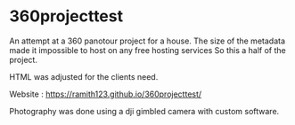 # 360projecttest
An attempt at a 360 panotour project for a house. The size of the metadata made it impossible to host on any free hosting services
So this a half of the project. 

HTML was adjusted for the clients need.

Website : https://ramith123.github.io/360projecttest/


Photography was done using a dji gimbled camera with custom software.

